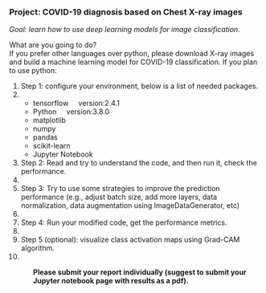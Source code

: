 ### Project: COVID-19 diagnosis based on Chest X-ray images
*Goal: learn how to use deep learning models for image classification.*

What are you going to do?  
If you prefer other languages over python, please download X-ray images and build a machine learning model for COVID-19 classification.
If you plan to use python:
<ol>
<li>Step 1: configure your environment, below is a list of needed packages.<li>

- tensorflow      &nbsp;&nbsp;&nbsp; version:2.4.1
- Python           &nbsp;&nbsp;&nbsp; version:3.8.0
- matplotlib
- numpy
- pandas
- scikit-learn
- Jupyter Notebook
<li>Step 2: Read and try to understand the code, and then run it, check the performance. <li>
<li>Step 3: Try to use some strategies to improve the prediction performance (e.g., adjust batch size, add more layers, data normalization, data augmentation using ImageDataGenerator, etc) <li>
<li>Step 4: Run your modified code, get the performance metrics.<li>
<li>Step 5 (optional): visualize class activation maps using Grad-CAM algorithm.<li>

<ol>
  
**Please submit your report individually (suggest to submit your Jupyter notebook page with results as a pdf).**
